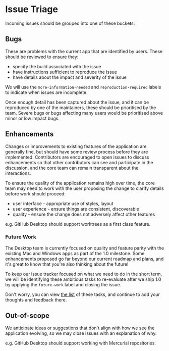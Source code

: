 # Issue Triage

Incoming issues should be grouped into one of these buckets:

## Bugs

These are problems with the current app that are identified by users. These
should be reviewed to ensure they:

 - specify the build associated with the issue
 - have instructions sufficient to reproduce the issue
 - have details about the impact and severity of the issue

We will use the `more-information-needed` and `reproduction-required` labels to
indicate when issues are incomplete.

Once enough detail has been captured about the issue, and it can be reproduced
by one of the maintainers, these should be prioritised by the team. Severe bugs
or bugs affecting many users would be prioritised above minor or low impact
bugs.

## Enhancements

Changes or improvements to existing features of the application are generally
fine, but should have some review process before they are implemented.
Contributors are encouraged to open issues to discuss enhancements so that other
contributors can see and participate in the discussion, and the core team can
remain transparent about the interactions.

To ensure the quality of the application remains high over time, the core team
may need to work with the user proposing the change to clarify details before
work should proceed:

 - user interface - appropriate use of styles, layout
 - user experience - ensure things are consistent, discoverable
 - quality - ensure the change does not adversely affect other features

e.g. GitHub Desktop should support worktrees as a first class feature.

### Future Work

The Desktop team is currently focused on quality and feature parity with the
existing Mac and Windows apps as part of the 1.0 milestone. Some enhancements
proposed go far beyond our current roadmap and plans, and it's great to know
that you're also thinking about the future!

To keep our issue tracker focused on what we need to do in the short term, we
will be identifying these ambitious tasks to re-evaluate after we ship 1.0 by
applying the `future-work` label and closing the issue.

Don't worry, you can view [the list](https://github.com/desktop/desktop/issues?q=is%3Aissue+label%3Afuture-work+is%3Aopen)
of these tasks, and continue to add your thoughts and feedback there.

## Out-of-scope

We anticipate ideas or suggestions that don't align with how we see the
application evolving, so we may close issues with an explanation of why.

e.g. GitHub Desktop should support working with Mercurial repositories.
